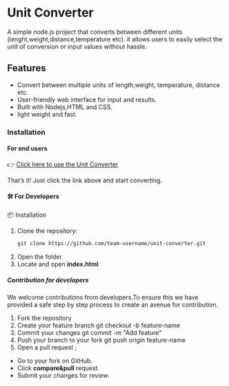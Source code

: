 # Unit Converter
A simple node.js project that converts between different units (lenght,weight,distance,temperature etc). it allows users to easily select the unit of conversion  or input values without hassle. 
## Features
- Convert between multiple units of length,weight, temperature, distance etc.
- User-friendly web interface for input and results.
 - Built with Nodejs,HTML and CSS.
- light weight and fast.



### Installation 
#### For end users 
👉 [Click here to use the Unit Converter](https://your-deployed-link.com)

That’s it! Just click the link above and start converting.


#### 🛠️ For Developers
 📦 Installation
1. Clone the repository:
   ```bash
   git clone https://github.com/team-username/unit-converter.git
2. Open the folder.
3. Locate and open **index.html**

##### Contribution for developers
 We welcome contributions from developers.To ensure this we have provided a safe step by step process to create an avenue for contribution. 
 1. Fork the repository
 2. Create your feature 
branch git checkout -b feature-name
3. Commit your changes 
git commit -m "Add feature"
4. Push your  branch to your fork
git push origin feature-name
 5. Open a pull request ;
  - Go to your fork on GitHub.
- Click **compare&pull** request.
- Submit your changes for review.



